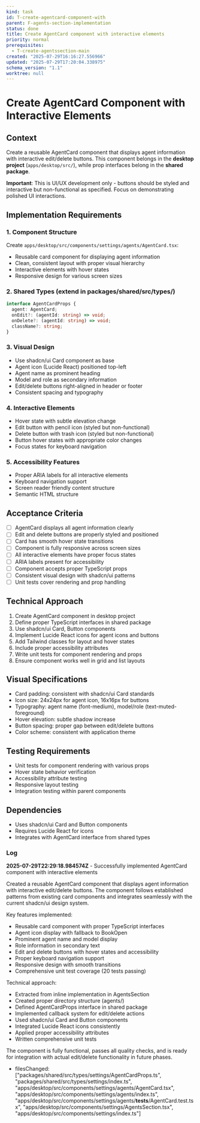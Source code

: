 ```yaml
---
kind: task
id: T-create-agentcard-component-with
parent: F-agents-section-implementation
status: done
title: Create AgentCard component with interactive elements
priority: normal
prerequisites:
  - T-create-agentssection-main
created: "2025-07-29T16:16:27.556966"
updated: "2025-07-29T17:20:04.338975"
schema_version: "1.1"
worktree: null
---
```


# Create AgentCard Component with Interactive Elements

## Context

Create a reusable AgentCard component that displays agent information with interactive edit/delete buttons. This component belongs in the **desktop project** (`apps/desktop/src/`), while prop interfaces belong in the **shared package**.

**Important**: This is UI/UX development only - buttons should be styled and interactive but non-functional as specified. Focus on demonstrating polished UI interactions.

## Implementation Requirements

### 1. Component Structure

Create `apps/desktop/src/components/settings/agents/AgentCard.tsx`:

- Reusable card component for displaying agent information
- Clean, consistent layout with proper visual hierarchy
- Interactive elements with hover states
- Responsive design for various screen sizes

### 2. Shared Types (extend in packages/shared/src/types/)

```typescript
interface AgentCardProps {
  agent: AgentCard;
  onEdit?: (agentId: string) => void;
  onDelete?: (agentId: string) => void;
  className?: string;
}
```

### 3. Visual Design

- Use shadcn/ui Card component as base
- Agent icon (Lucide React) positioned top-left
- Agent name as prominent heading
- Model and role as secondary information
- Edit/delete buttons right-aligned in header or footer
- Consistent spacing and typography

### 4. Interactive Elements

- Hover state with subtle elevation change
- Edit button with pencil icon (styled but non-functional)
- Delete button with trash icon (styled but non-functional)
- Button hover states with appropriate color changes
- Focus states for keyboard navigation

### 5. Accessibility Features

- Proper ARIA labels for all interactive elements
- Keyboard navigation support
- Screen reader friendly content structure
- Semantic HTML structure

## Acceptance Criteria

- [ ] AgentCard displays all agent information clearly
- [ ] Edit and delete buttons are properly styled and positioned
- [ ] Card has smooth hover state transitions
- [ ] Component is fully responsive across screen sizes
- [ ] All interactive elements have proper focus states
- [ ] ARIA labels present for accessibility
- [ ] Component accepts proper TypeScript props
- [ ] Consistent visual design with shadcn/ui patterns
- [ ] Unit tests cover rendering and prop handling

## Technical Approach

1. Create AgentCard component in desktop project
2. Define proper TypeScript interfaces in shared package
3. Use shadcn/ui Card, Button components
4. Implement Lucide React icons for agent icons and buttons
5. Add Tailwind classes for layout and hover states
6. Include proper accessibility attributes
7. Write unit tests for component rendering and props
8. Ensure component works well in grid and list layouts

## Visual Specifications

- Card padding: consistent with shadcn/ui Card standards
- Icon size: 24x24px for agent icon, 16x16px for buttons
- Typography: agent name (font-medium), model/role (text-muted-foreground)
- Hover elevation: subtle shadow increase
- Button spacing: proper gap between edit/delete buttons
- Color scheme: consistent with application theme

## Testing Requirements

- Unit tests for component rendering with various props
- Hover state behavior verification
- Accessibility attribute testing
- Responsive layout testing
- Integration testing within parent components

## Dependencies

- Uses shadcn/ui Card and Button components
- Requires Lucide React for icons
- Integrates with AgentCard interface from shared types

### Log

**2025-07-29T22:29:18.984574Z** - Successfully implemented AgentCard component with interactive elements

Created a reusable AgentCard component that displays agent information with interactive edit/delete buttons. The component follows established patterns from existing card components and integrates seamlessly with the current shadcn/ui design system.

Key features implemented:

- Reusable card component with proper TypeScript interfaces
- Agent icon display with fallback to BookOpen
- Prominent agent name and model display
- Role information in secondary text
- Edit and delete buttons with hover states and accessibility
- Proper keyboard navigation support
- Responsive design with smooth transitions
- Comprehensive unit test coverage (20 tests passing)

Technical approach:

- Extracted from inline implementation in AgentsSection
- Created proper directory structure (agents/)
- Defined AgentCardProps interface in shared package
- Implemented callback system for edit/delete actions
- Used shadcn/ui Card and Button components
- Integrated Lucide React icons consistently
- Applied proper accessibility attributes
- Written comprehensive unit tests

The component is fully functional, passes all quality checks, and is ready for integration with actual edit/delete functionality in future phases.

- filesChanged: ["packages/shared/src/types/settings/AgentCardProps.ts", "packages/shared/src/types/settings/index.ts", "apps/desktop/src/components/settings/agents/AgentCard.tsx", "apps/desktop/src/components/settings/agents/index.ts", "apps/desktop/src/components/settings/agents/__tests__/AgentCard.test.tsx", "apps/desktop/src/components/settings/AgentsSection.tsx", "apps/desktop/src/components/settings/index.ts"]
